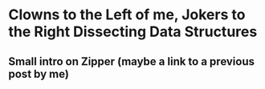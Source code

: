 
# Clowns to the Left of me, Jokers to the Right Dissecting Data Structures 


## Small intro on Zipper (maybe a link to a previous post by me)
